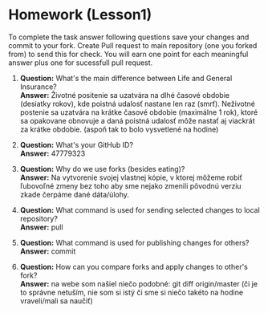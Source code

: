 # Homework (Lesson1)
To complete the task answer following questions save your changes and commit to your fork. Create Pull request to main repository (one you forked from) to send this for check. You will earn one point for each meaningful answer plus one for sucessfull pull request.

1. **Question:** What's the main difference between Life and General Insurance?  
   **Answer:** Životné positenie sa uzatvára na dlhé časové obdobie (desiatky rokov), kde poistná udalosť nastane len raz (smrť). Neživotné postenie sa uzatvára na krátke časové obdobie (maximálne 1 rok), ktoré sa opakovane obnovuje a daná poistná udalosť môže nastať aj viackrát za krátke obdobie. (aspoň tak to bolo vysvetlené na hodine)

2. **Question:** What's your GitHub ID?  
   **Answer:** 47779323

3. **Question:** Why do we use forks (besides eating)?  
   **Answer:** Na vytvorenie svojej vlastnej kópie, v ktorej môžeme robiť ľubovoľné zmeny bez toho aby sme nejako zmenili pôvodnú verziu zkade čerpáme dané dáta/úlohy.

4. **Question:** What command is used for sending selected changes to local repository?  
   **Answer:** pull

5. **Question:** What command is used for publishing changes for others?  
   **Answer:** commit

6. **Question:** How can you compare forks and apply changes to other's fork?  
   **Answer:** na webe som našiel niečo podobné: git diff origin/master (či je to správne netuším, nie som si istý či sme si niečo takéto na hodine vraveli/mali sa naučiť) 
